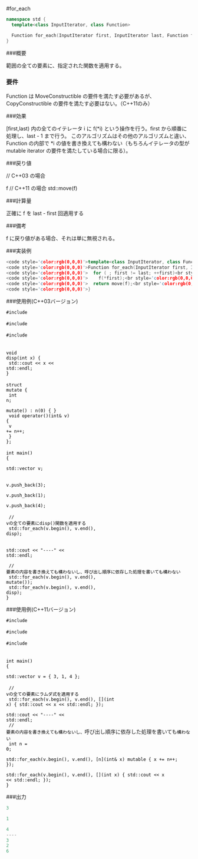 #for_each

```cpp
namespace std {
  template<class InputIterator, class Function>

  Function for_each(InputIterator first, InputIterator last, Function f);
}
```

###概要

範囲の全ての要素に、指定された関数を適用する。
<h3>要件
</h3>
Function は MoveConstructible の要件を満たす必要があるが、CopyConstructible の要件を満たす必要はない。（C++11のみ）

###効果

[first,last) 内の全てのイテレータ i に f(*i) という操作を行う。first から順番に処理し、last - 1 まで行う。
このアルゴリズムはその他のアルゴリズムと違い、Function の内部で *i の値を書き換えても構わない（もちろんイテレータの型が mutable iterator の要件を満たしている場合に限る）。

###戻り値

// C++03 の場合

f
// C++11 の場合
std::move(f)


###計算量

正確に f を last - first 回適用する

###備考

f に戻り値がある場合、それは単に無視される。

###実装例

```cpp
<code style='color:rgb(0,0,0)'>template<class InputIterator, class Function><br style='color:rgb(0,0,0)'/>
<code style='color:rgb(0,0,0)'>Function for_each(InputIterator first, InputIterator last, Function f) {<br style='color:rgb(0,0,0)'/>
<code style='color:rgb(0,0,0)'>  for ( ; first != last; ++first)<br style='color:rgb(0,0,0)'/>
<code style='color:rgb(0,0,0)'>    f(*first);<br style='color:rgb(0,0,0)'/>
<code style='color:rgb(0,0,0)'>  return move(f);<br style='color:rgb(0,0,0)'/>
<code style='color:rgb(0,0,0)'>}
```

###使用例(C++03バージョン)

<code style='color:rgb(0,0,0)'>#include <iostream></code><br style='color:rgb(0,0,0)'/>
<code style='color:rgb(0,0,0)'>#include <vector></code><br style='color:rgb(0,0,0)'/>
<code style='color:rgb(0,0,0)'>#include <algorithm></code><br style='color:rgb(0,0,0)'/>
<br style='color:rgb(0,0,0)'/>
<code style='color:rgb(0,0,0)'>void disp(int x) {</code><br style='color:rgb(0,0,0)'/>
<code style='color:rgb(0,0,0)'>  std::cout << x << std::endl;</code><br style='color:rgb(0,0,0)'/>
<code style='color:rgb(0,0,0)'>}</code><br style='color:rgb(0,0,0)'/>
<br style='color:rgb(0,0,0)'/>
<code style='color:rgb(0,0,0)'>struct mutate {</code><br style='color:rgb(0,0,0)'/>
<code style='color:rgb(0,0,0)'>  int n;</code><br style='color:rgb(0,0,0)'/>
<code style='color:rgb(0,0,0)'>  mutate() : n(0) { }</code><br style='color:rgb(0,0,0)'/>
<code style='color:rgb(0,0,0)'>  void operator()(int& v) {</code><br style='color:rgb(0,0,0)'/>
<code style='color:rgb(0,0,0)'>    v += n++;</code><br style='color:rgb(0,0,0)'/>
<code style='color:rgb(0,0,0)'>  }</code><br style='color:rgb(0,0,0)'/>
<code style='color:rgb(0,0,0)'>};</code><br style='color:rgb(0,0,0)'/>
<br style='color:rgb(0,0,0)'/>
<code style='color:rgb(0,0,0)'>int main() {</code><br style='color:rgb(0,0,0)'/>
<code style='color:rgb(0,0,0)'>  std::vector<int> v;</code><br style='color:rgb(0,0,0)'/>
<br style='color:rgb(0,0,0)'/>
<code style='color:rgb(0,0,0)'>  v.push_back(3);</code><br style='color:rgb(0,0,0)'/>
<code style='color:rgb(0,0,0)'>  v.push_back(1);</code><br style='color:rgb(0,0,0)'/>
<code style='color:rgb(0,0,0)'>  v.push_back(4);</code><br style='color:rgb(0,0,0)'/>
<br style='color:rgb(0,0,0)'/>
<code style='color:rgb(0,0,0)'>  // vの全ての要素にdisp()関数を適用する</code><br style='color:rgb(0,0,0)'/>
<code style='color:rgb(0,0,0)'>  std::for_each(v.begin(), v.end(), disp);</code><br style='color:rgb(0,0,0)'/>
<br style='color:rgb(0,0,0)'/>
<code style='color:rgb(0,0,0)'>  </code><code style='color:rgb(0,0,0)'>std::cout << "----" << std::endl;</code>

<code style='color:rgb(0,0,0)'>  // 要素の内容を書き換えても構わないし、呼び出し順序に依存した処理を書いても構わない</code><br style='color:rgb(0,0,0)'/>
<code style='color:rgb(0,0,0)'>  std::for_each(v.begin(), v.end(), mutate());</code><br style='color:rgb(0,0,0)'/>
<code style='color:rgb(0,0,0)'>  std::for_each(v.begin(), v.end(), disp);</code><br style='color:rgb(0,0,0)'/>
<code style='color:rgb(0,0,0)'>}</code>




###使用例(C++11バージョン)

<code style='color:rgb(0,0,0)'>#include <iostream></code><br style='color:rgb(0,0,0)'/>
<code style='color:rgb(0,0,0)'>#include <vector></code><br style='color:rgb(0,0,0)'/>
<code style='color:rgb(0,0,0)'>#include <algorithm></code><br style='color:rgb(0,0,0)'/>
<br style='color:rgb(0,0,0)'/>
<code style='color:rgb(0,0,0)'>int main() {</code><br style='color:rgb(0,0,0)'/>
<code style='color:rgb(0,0,0)'>  std::vector<int> v = { 3, 1, 4 };</code><br style='color:rgb(0,0,0)'/>
<br style='color:rgb(0,0,0)'/>
<code style='color:rgb(0,0,0)'>  // vの全ての要素にラムダ式を適用する</code><br style='color:rgb(0,0,0)'/>
<code style='color:rgb(0,0,0)'>  std::for_each(v.begin(), v.end(), [](int x) { std::cout << x << std::endl; });</code>
<br style='color:rgb(0,0,0)'/>
<code style='color:rgb(0,0,0)'>  </code><code style='color:rgb(0,0,0)'>std::cout << "----" << std::endl;</code>
<br style='color:rgb(0,0,0)'/>
<code style='color:rgb(0,0,0)'>  // 要素の内容を書き換えても構わないし、</code>呼び出し順序に依存した処理を書いても<code style='color:rgb(0,0,0)'>構わない</code><br style='color:rgb(0,0,0)'/>
<code style='color:rgb(0,0,0)'>  int n = 0;</code><br style='color:rgb(0,0,0)'/>
<code style='color:rgb(0,0,0)'>  std::for_each(v.begin(), v.end(), [n](int& x) mutable { x += n++; });</code><br style='color:rgb(0,0,0)'/>
<code style='color:rgb(0,0,0)'>  std::for_each(v.begin(), v.end(), [](int x) { std::cout << x << std::endl; });</code><br style='color:rgb(0,0,0)'/>
<code style='color:rgb(0,0,0)'>}</code>


###出力

```cpp
3

1

4
----
3
2
6

```
